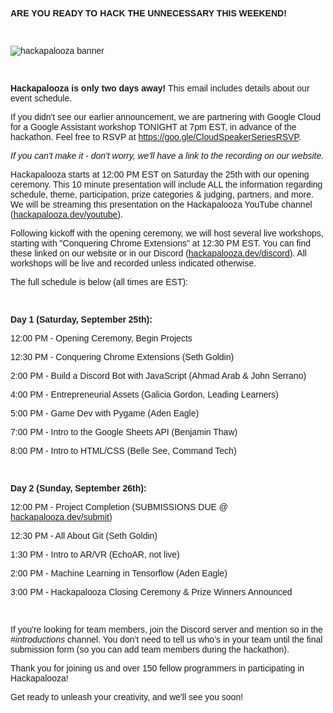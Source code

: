 <div style="font-family:Helvetica;">
<strong>ARE YOU READY TO HACK THE UNNECESSARY THIS WEEKEND!</strong>
<p>&nbsp;</p>
<img src="https://user-images.githubusercontent.com/47064842/134566256-0fa053e7-848f-4c1c-8770-078873537821.png" alt="hackapalooza banner" />

<p>&nbsp;</p>
<p><strong>Hackapalooza is only two days away! </strong>This email includes details about our event schedule.</p>
<p>If you didn't see our earlier announcement, we are partnering with Google Cloud for a Google Assistant workshop TONIGHT at 7pm EST, in advance of the hackathon. Feel free to RSVP at <a href=”https://goo.gle/CloudSpeakerSeriesRSVP”>https://goo.gle/CloudSpeakerSeriesRSVP</a>.</p>
<p><i>If you can't make it - don't worry, we'll have a link to the recording on our website.</i></p>

<p>Hackapalooza starts at 12:00 PM EST on Saturday the 25th with our opening ceremony. This 10 minute presentation will include ALL the information regarding schedule, theme, participation, prize categories & judging, partners, and more. We will be streaming this presentation on the Hackapalooza YouTube channel (<a href="https://hackapalooza.dev/youtube">hackapalooza.dev/youtube</a>).</p>

<p>Following kickoff with the opening ceremony, we will host several live workshops, starting with "Conquering Chrome Extensions" at 12:30 PM EST. You can find these linked on our website or in our Discord (<a href=”https://hackapalooza.dev/discord”>hackapalooza.dev/discord</a>). All workshops will be live and recorded unless indicated otherwise.</p>

<p>The full schedule is below (all times are EST):</p>
<p>&nbsp;</p>
<p><strong>Day 1 (Saturday, September 25th):</strong></p>
<p>12:00 PM - Opening Ceremony, Begin Projects</p>
<p>12:30 PM - Conquering Chrome Extensions (Seth Goldin)</p>
<p>2:00 PM - Build a Discord Bot with JavaScript (Ahmad Arab & John Serrano)</p>
<p>4:00 PM - Entrepreneurial Assets (Galicia Gordon, Leading Learners)</p>
<p>5:00 PM - Game Dev with Pygame (Aden Eagle)</p>
<p>7:00 PM - Intro to the Google Sheets API (Benjamin Thaw)</p>
<p>8:00 PM - Intro to HTML/CSS (Belle See, Command Tech)</p>
<p>&nbsp;</p>
<p><strong>Day 2 (Sunday, September 26th):</strong></p>
<p>12:00 PM - Project Completion (SUBMISSIONS DUE @ <a href=”https://hackapalooza.dev/submit”>hackapalooza.dev/submit</a>)</p>
<p>12:30 PM - All About Git (Seth Goldin)</p>
<p>1:30 PM - Intro to AR/VR (EchoAR, not live)</p>
<p>2:00 PM - Machine Learning in Tensorflow (Aden Eagle)</p>
<p>3:00 PM - Hackapalooza Closing Ceremony & Prize Winners Announced</p>
<p>&nbsp;</p>
<p>If you're looking for team members, join the Discord server and mention so in the <em>#introductions</em> channel. You don’t need to tell us who’s in your team until the final submission form (so you can add team members during the hackathon).</p>

<p>Thank you for joining us and over 150 fellow programmers in participating in Hackapalooza!</p>

<p>Get ready to unleash your creativity, and we'll see you soon!</p>

</div>
